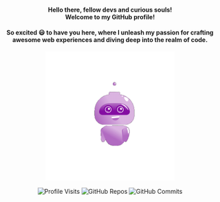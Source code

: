 <div align="center">
  <h1 style="font-size: inherit; margin-bottom: 0;">Hello there, fellow devs and curious souls!<br><span style="font-size: inherit;">Welcome to my GitHub profile!</span></h1>
</div>

<h4 align="center">So excited 😃 to have you here, where I unleash my passion for crafting awesome web experiences and diving deep into the realm of code.</h4>

<div align="center">
  <img src="./Hello.gif" alt="Hi" height="300">
</div>

<div align="center">
  <p align="center">
    <img src="https://komarev.com/ghpvc/?username=yourusername" alt="Profile Visits">
    <img src="https://badges.pufler.dev/repos/yourusername" alt="GitHub Repos">
    <img src="https://badges.pufler.dev/commits/monthly/yourusername" alt="GitHub Commits">
  </p>
</div>


